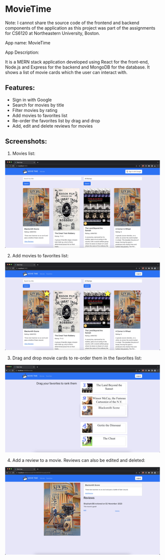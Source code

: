 # MovieTime

Note: I cannot share the source code of the frontend and backend components of the application as this project was part of the assignments for CS6120 at Northeastern University, Boston.

App name: MovieTime

App Description:

It is a MERN stack application developed using React for the front-end, Node.js and Express for the backend and MongoDB for the database. It shows a list of movie cards which the user can interact with. 

## Features:

* Sign in with Google
* Search for movies by title
* Filter movies by rating
* Add movies to favorites list
* Re-order the favorites list by drag and drop
* Add, edit and delete reviews for movies

## Screenshots:

1. Movies list:

![Getting Started](./Screenshots/movies-list.jpeg)

2. Add movies to favorites list:

![Getting Started](./Screenshots/Star-movies.jpeg)

3. Drag and drop movie cards to re-order them in the favorites list:

![Getting Started](./Screenshots/drag-n-drop.jpeg)

4. Add a review to a movie. Reviews can also be edited and deleted:

![Getting Started](./Screenshots/add-review.jpeg)
